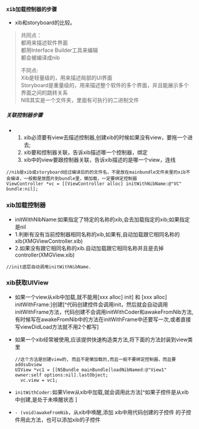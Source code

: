 ### `xib加载控制器的步骤`

* xib和storyboard的比较。

> 共同点：  
> 都用来描述软件界面  
> 都用Interface Builder工具来编辑  
> 都会被编译成nib
>
> 不同点:  
> Xib是轻量级的，用来描述局部的UI界面  
> Storyboard是重量级的，用来描述整个软件的多个界面，并且能展示多个界面之间的跳转关系  
> NIB其实是一个文件夹，里面有可执行的二进制文件

##### 关联控制器步骤

* 1. xib必须要有view去描述控制器,创建xib的时候如果没有view，要拖一个进去;
  2. xib要和控制器关联，告诉xib描述哪一个控制器，绑定
  3. xib中的view要跟控制器关联，告诉xib描述的是哪一个view，连线

```
//nib是xib或storyboard经过编译后的的文件名，不是放在mainbundle文件夹里的xib不会编译，一般都是放图片到bundle里，懒加载，一定要绑定控制器
ViewController *vc = [[ViewController alloc] initWithNibName:@"VC" bundle:nil];
```

### xib加载控制器

* initWithNibName:如果指定了特定的名称的xib,会去加载指定的xib;如果指定是nil
* 1.判断有没有当前控制器相同名称的xib,如果有,自动加载跟它相同名称的xib\(XMGViewController.xib\)
* 2.如果没有跟它相同名称的xib.自动加载跟它相同名称并且是去掉controller\(XMGView.xib\)

```
//init底层自动调用initWithNibName.
```

### xib获取UIView

* 如果一个view从xib中加载,就不能用\[xxx alloc\] init\] 和 \[xxx alloc\] initWithFrame:\]创建[^代码创建控件会调用init，然后就会自动调用initWithFrame方法，代码创建不会调用initWithCoder和awakeFromNib方法,有时候写在awakeFromNib中的方法在initWithFrame中还要写一次,或者直接写viewDidLoad方法就不用2个都写]
* 如果一个xib经常被使用,应该提供快速构造类方法,将下面的方法封装到view类里
  ```
  //这个方法是创建view的, 而且不是懒加载的,而且一般不要绑定控制器，而且要addsubview
  UIView *vc1 = [[NSBundle mainBundle]loadNibNamed:@"View1" owner:self options:nil].lastObject;
    vc.view = vc1;
  ```
* `initWithCoder:`如果View从xib中加载,就会调用此方法[^如果子控件是从xib中创建,是处于未唤醒状态
  ]

* `- (void)awakeFromNib`，从xib中唤醒,添加 xib中用代码创建的子控件 的子控件用此方法，也可以添加xib的子控件



